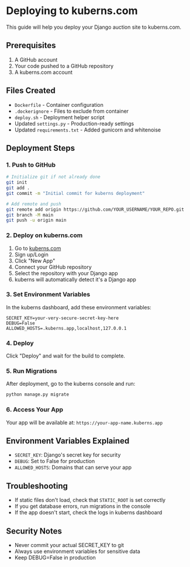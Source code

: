 # Deploying to kuberns.com

This guide will help you deploy your Django auction site to kuberns.com.

## Prerequisites

1. A GitHub account
2. Your code pushed to a GitHub repository
3. A kuberns.com account

## Files Created

- `Dockerfile` - Container configuration
- `.dockerignore` - Files to exclude from container
- `deploy.sh` - Deployment helper script
- Updated `settings.py` - Production-ready settings
- Updated `requirements.txt` - Added gunicorn and whitenoise

## Deployment Steps

### 1. Push to GitHub

```bash
# Initialize git if not already done
git init
git add .
git commit -m "Initial commit for kuberns deployment"

# Add remote and push
git remote add origin https://github.com/YOUR_USERNAME/YOUR_REPO.git
git branch -M main
git push -u origin main
```

### 2. Deploy on kuberns.com

1. Go to [kuberns.com](https://kuberns.com)
2. Sign up/Login
3. Click "New App"
4. Connect your GitHub repository
5. Select the repository with your Django app
6. kuberns will automatically detect it's a Django app

### 3. Set Environment Variables

In the kuberns dashboard, add these environment variables:

```
SECRET_KEY=your-very-secure-secret-key-here
DEBUG=False
ALLOWED_HOSTS=.kuberns.app,localhost,127.0.0.1
```

### 4. Deploy

Click "Deploy" and wait for the build to complete.

### 5. Run Migrations

After deployment, go to the kuberns console and run:

```bash
python manage.py migrate
```

### 6. Access Your App

Your app will be available at: `https://your-app-name.kuberns.app`

## Environment Variables Explained

- `SECRET_KEY`: Django's secret key for security
- `DEBUG`: Set to False for production
- `ALLOWED_HOSTS`: Domains that can serve your app

## Troubleshooting

- If static files don't load, check that `STATIC_ROOT` is set correctly
- If you get database errors, run migrations in the console
- If the app doesn't start, check the logs in kuberns dashboard

## Security Notes

- Never commit your actual SECRET_KEY to git
- Always use environment variables for sensitive data
- Keep DEBUG=False in production
